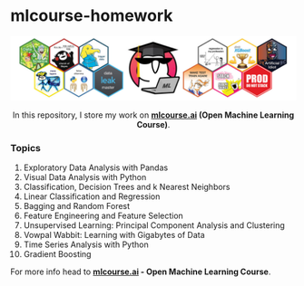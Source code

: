 # mlcourse-homework

<div align="center">

![ODS stickers](https://github.com/Yorko/mlcourse.ai/blob/master/img/ods_stickers.jpg)

In this repository, I store my work on **[mlcourse.ai](https://mlcourse.ai) (Open Machine Learning Course)**.

</div>

### Topics
1. Exploratory Data Analysis with Pandas 
2. Visual Data Analysis with Python
3. Classification, Decision Trees and k Nearest Neighbors
4. Linear Classification and Regression
5. Bagging and Random Forest
6. Feature Engineering and Feature Selection
7. Unsupervised Learning: Principal Component Analysis and Clustering 
8. Vowpal Wabbit: Learning with Gigabytes of Data
9. Time Series Analysis with Python
10. Gradient Boosting

For more info head to **[mlcourse.ai](https://mlcourse.ai)  - Open Machine Learning Course**.

